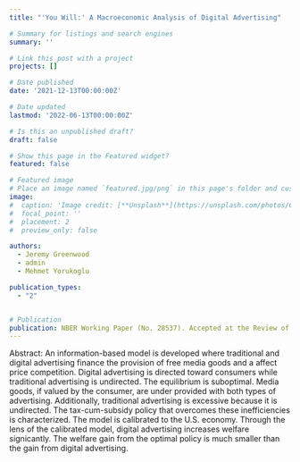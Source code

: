 ```yaml
---
title: "'You Will:' A Macroeconomic Analysis of Digital Advertising"

# Summary for listings and search engines
summary: ''

# Link this post with a project
projects: []

# Date published
date: '2021-12-13T00:00:00Z'

# Date updated
lastmod: '2022-06-13T00:00:00Z'

# Is this an unpublished draft?
draft: false

# Show this page in the Featured widget?
featured: false

# Featured image
# Place an image named `featured.jpg/png` in this page's folder and customize its options here.
image:
#  caption: 'Image credit: [**Unsplash**](https://unsplash.com/photos/CpkOjOcXdUY)'
#  focal_point: ''
#  placement: 2
#  preview_only: false

authors:
  - Jeremy Greenwood
  - admin
  - Mehmet Yorukoglu

publication_types:
  - "2"


# Publication
publication: NBER Working Paper (No. 28537). Accepted at the Review of Economics Studies
---
```


Abstract: An information-based model is developed where traditional and digital advertising finance the provision of free media goods and a affect price competition. Digital advertising is directed toward consumers while traditional advertising is undirected. The equilibrium is suboptimal. Media goods, if valued by the consumer, are under provided with both types of advertising. Additionally, traditional advertising is excessive because it is undirected. The tax-cum-subsidy policy that overcomes these inefficiencies is characterized. The model is calibrated to the U.S. economy. Through the lens of the calibrated model, digital advertising increases welfare signicantly. The welfare gain from the optimal policy is much smaller than the gain from digital advertising.

